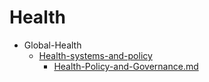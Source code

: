 
# Health

- Global-Health
  - [Health-systems-and-policy](./Health-systems-and-policy/)
    - [Health-Policy-and-Governance.md](./Health-Policy-and-Governance.md)
